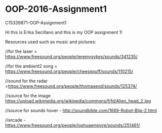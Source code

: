 # OOP-2016-Assignment1
C15339871-OOP-Assignment1

Hi this is Erika Secillano and this is my OOP assignment 1!

Resources used such as music and pictures:

//for the laser = https://www.freesound.org/people/jeremysykes/sounds/341235/

//for the ambient2 song = https://www.freesound.org/people/cheesepuff/sounds/110215/

//sound for the radar =https://www.freesound.org/people/thomasevd/sounds/125374/

//source for the image https://upload.wikimedia.org/wikipedia/commons/f/fd/Alien_head_2.jpg

//source for sounds hover - http://soundbible.com/1669-Robot-Blip-2.html

//arcade - https://www.freesound.org/people/joshuaempyre/sounds/251461/
